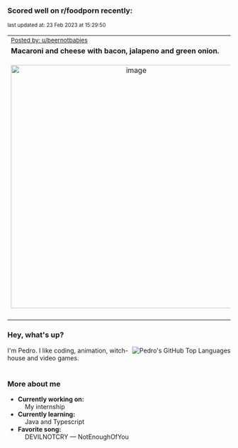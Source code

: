 ### Scored well on r/foodporn recently:

<p align="left"><sub>last updated at: 23 Feb 2023 at 15:29:50</sub></p>

|   |
| --- |
| <sub>[Posted by: u/beernotbabies][source]</sub> |
| **Macaroni and cheese with bacon, jalapeno and green onion.** | 
|<p align="center"> <img alt="image" src="https://i.redd.it/p1zs9gb9wtja1.jpg" width="550" /> </p>|
|   |

### Hey, what's up?
<img align="right" alt="Pedro's GitHub Top Languages" src="https://github-readme-stats.vercel.app/api/top-langs/?username=PedrosUsername&exclude_repo=HW2&layout=compact" />

I'm Pedro. I like coding, animation, witch-house and video games.<br><br>

### More about me
- **Currently working on:**  
&nbsp;&nbsp;&nbsp;&nbsp;My internship
- **Currently learning:**  
&nbsp;&nbsp;&nbsp;&nbsp;Java and Typescript
- **Favorite song:**  
&nbsp;&nbsp;&nbsp;&nbsp;DEVILNOTCRY — NotEnoughOfYou<br><br>

  



  
  
  
[linkedin]: https://linkedin.com/in/pedro-h-r-gomes-8a487b14a/
[gmail]: mailto:pilique11@gmail.com
[source]: https://reddit.com/r/FoodPorn/comments/1197xco/macaroni_and_cheese_with_bacon_jalapeno_and_green/
[redditAPI]: https://www.reddit.com/dev/api/